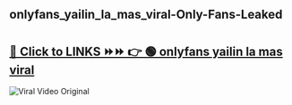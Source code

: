 
 ## onlyfans_yailin_la_mas_viral-Only-Fans-Leaked

# <h2><a href="https://clipsfans.com/onlyfans_yailin_la_mas_viral&ref=git">🔗 Click to LINKS ⏩⏩ 👉 🟢 onlyfans yailin la mas viral </a></h2>

<a href="https://clipsfans.com/onlyfans_yailin_la_mas_viral&ref=git" rel="nofollow" data-target="animated-image.originalLink"><img src="https://i.ibb.co.com/xMMVF88/686577567.gif" alt="Viral Video Original" style="max-width: 100%; display: inline-block;" data-target="animated-image.originalImage"></a>
